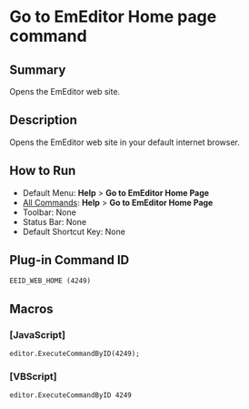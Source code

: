# Go to EmEditor Home page command

## Summary

Opens the EmEditor web site.

## Description

Opens the EmEditor web site in your default internet browser.

## How to Run

- Default Menu: **Help** \> **Go to EmEditor Home Page**
- [All Commands](../tools/all_commands): **Help** >
**Go to EmEditor Home Page**
- Toolbar: None
- Status Bar: None
- Default Shortcut Key: None

## Plug-in Command ID

```
EEID_WEB_HOME (4249)```

## Macros

### \[JavaScript\]

```
editor.ExecuteCommandByID(4249);
```

### \[VBScript\]

```
editor.ExecuteCommandByID 4249
```
